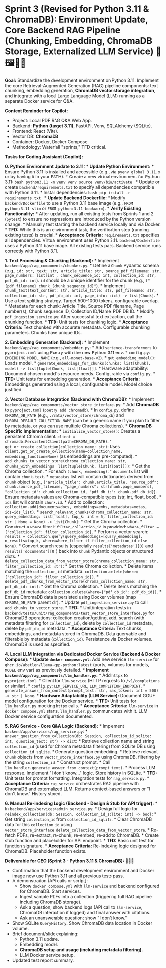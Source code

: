 # Sprint 3 (Revised for Python 3.11 & ChromaDB): Environment Update, Core Backend RAG Pipeline (Chunking, Embedding, ChromaDB Storage, Externalized LLM Service) 🐍🖼️🧠🐳

**Goal:** Standardize the development environment on Python 3.11. Implement the core Retrieval-Augmented Generation (RAG) pipeline components: text chunking, embedding generation, **ChromaDB vector storage integration**, and integrate with a local Large Language Model (LLM) running as a separate Docker service for Q&A.

**Context Reminder for Copilot:**
* Project: Local PDF RAG Q&A Web App.
* Backend: **Python (target 3.11)**, FastAPI, Venv, SQLAlchemy (SQLite).
* Frontend: React (Vite).
* Vector DB: **ChromaDB**
* Container: Docker, Docker Compose.
* Methodology: Waterfall "sprints," TFD critical.

**Tasks for Coding Assistant (Copilot):**

**0. Python Environment Update to 3.11:**
    * **Update Python Environment:**
        * Ensure Python 3.11 is installed and accessible (e.g., via `pyenv global 3.11.x` or by having it in your PATH).
        * Create a new virtual environment for Python 3.11:
          ```bash
          python3.11 -m venv venv
          source venv/bin/activate
          ```
        * Update or create `backend/requirements.txt` to specify all dependencies compatible with Python 3.11.
        * Install dependencies:
          ```bash
          pip install -r requirements.txt
          ```
    * **Update Backend Dockerfile:**
        * Modify `backend/Dockerfile` to use a Python 3.11 base image (e.g., `FROM python:3.11-slim` or `FROM python:3.11-bookworm`).
    * **Verify Existing Functionality:**
        * After updating, run all existing tests from Sprints 1 and 2 (`pytest`) to ensure no regressions are introduced by the Python version change.
        * Manually test starting the backend service locally and via Docker.
    * **TFD:** While this is an environment task, the verification step (running existing tests) is crucial.
    * **Acceptance Criteria:** `requirements.txt` specifies all dependencies. Virtual environment uses Python 3.11. `backend/Dockerfile` uses a Python 3.11 base image. All existing tests pass. Backend service runs correctly with Python 3.11.

**1. Text Processing & Chunking (Backend):**
    * Implement `backend/app/rag_components/chunker.py`:
        * Define a `Chunk` Pydantic schema (e.g., `id: str, text: str, article_title: str, source_pdf_filename: str, page_numbers: list[int], chunk_sequence_id: int, collection_id: str, pdf_db_id: int`). `id` should be a unique identifier for the chunk (e.g., `f"{pdf_filename}_chunk_{chunk_sequence_id}"`).
        * Implement `chunk_text(text_content: str, article_title: str, pdf_filename: str, collection_id: str, pdf_db_id: int, page_info: dict) -> list[Chunk]`.
        * Use a text splitting strategy. Target 500-1000 tokens, configurable overlap.
        * Metadata for each chunk: Article Title, Source PDF filename, Page number(s), Chunk sequence ID, Collection ID/Name, PDF DB ID.
    * Modify `pdf_ingestion_service.py`: After successful text extraction, call the chunking function.
    * **TFD:** Unit tests for chunking logic.
    * **Acceptance Criteria:** Text chunked with accurate metadata. Configurable chunking parameters. Chunks have unique IDs.

**2. Embedding Generation (Backend):**
    * Implement `backend/app/rag_components/embedder.py`:
        * Add `sentence-transformers` to `pyproject.toml` using Poetry with the new Python 3.11 env.
        * `config.py`: `EMBEDDING_MODEL_NAME` (e.g., `all-mpnet-base-v2`).
        * `get_embedding_model()`: Loads model.
        * `generate_embeddings_for_chunks(chunks: list[Chunk], model) -> list[tuple[Chunk, list[float]]]`.
    * Hardware adaptability: Document chosen model's resource needs. Configurable via `config.py`.
    * **TFD:** Unit tests for embedding generation.
    * **Acceptance Criteria:** Embeddings generated using a local, configurable model. Model choice justified.

**3. Vector Database Integration (Backend with ChromaDB):**
    * Implement `backend/app/rag_components/vector_store_interface.py`:
        * Add **ChromaDB** to `pyproject.toml` (`poetry add chromadb`).
        * In `config.py`, define `CHROMA_DB_PATH` (e.g., `./data/vector_store/chroma_db`) and `CHROMA_DEFAULT_COLLECTION_NAME` (can be a generic name if you plan to filter by metadata, or you can use multiple Chroma collections).
        * **ChromaDB Specific Implementation:**
            * `initialize_vector_store()`: Creates a persistent Chroma client. `client = chromadb.PersistentClient(path=CHROMA_DB_PATH)`.
            * `get_or_create_collection(collection_name: str)`: Uses `client.get_or_create_collection(name=collection_name, embedding_function=None)` (as embeddings are pre-computed).
            * `add_chunks_to_vector_store(chroma_collection_name: str, chunks_with_embeddings: list[tuple[Chunk, list[float]]])`:
                * Get the Chroma collection.
                * For each `(chunk, embedding)`:
                    * `documents` list will contain `chunk.text`.
                    * `metadatas` list will contain dictionaries derived from `chunk` object (e.g., `{"article_title": chunk.article_title, "source_pdf": chunk.source_pdf_filename, "page_numbers": str(chunk.page_numbers), "collection_id": chunk.collection_id, "pdf_db_id": chunk.pdf_db_id}`). Ensure metadata values are Chroma-compatible types (str, int, float, bool).
                    * `ids` list will contain `chunk.id`.
                * Add to collection: `collection.add(documents=docs, embeddings=embs, metadatas=metas, ids=ids_list)`.
            * `search_relevant_chunks(chroma_collection_name: str, query_embedding: list[float], top_k: int = 5, filter_collection_id: str | None = None) -> list[Chunk]`:
                * Get the Chroma collection.
                * Construct a `where` filter if `filter_collection_id` is provided: `where_filter = {"collection_id": filter_collection_id}`.
                * Perform a vector search: `results = collection.query(query_embeddings=[query_embedding], n_results=top_k, where=where_filter if filter_collection_id else None)`.
                * Convert search results (especially `results['metadatas'][0]` and `results['documents'][0]`) back into `Chunk` Pydantic objects or structured dicts.
            * `delete_collection_data_from_vector_store(chroma_collection_name: str, filter_collection_id: str)`:
                * Get the Chroma collection.
                * Delete items matching the `collection_id` metadata: `collection.delete(where={"collection_id": filter_collection_id})`.
            * `delete_pdf_chunks_from_vector_store(chroma_collection_name: str, pdf_db_id: int)`:
                * Get the Chroma collection.
                * Delete items matching the `pdf_db_id` metadata: `collection.delete(where={"pdf_db_id": pdf_db_id})`.
    * Ensure ChromaDB data is persisted using Docker volumes (map `CHROMA_DB_PATH` parent dir).
    * Update `pdf_ingestion_service.py` to call `add_chunks_to_vector_store`.
    * **TFD:**
        * Unit/integration tests in `backend/tests/unit/rag_components/test_vector_store_interface.py` for ChromaDB operations: collection creation/getting, add, search (with metadata filtering for `collection_id`), delete by `collection_id` metadata, delete by `pdf_db_id` metadata.
    * **Acceptance Criteria:** Text chunks, embeddings, and metadata stored in ChromaDB. Data queryable and filterable by metadata (`collection_id`). Persistence via Docker volumes. ChromaDB is used as specified.

**4. Local LLM Integration via Dedicated Docker Service (Backend & Docker Compose):**
    * **Update `docker compose.yml`:** Add new service `llm-service` for `ghcr.io/abetlen/llama-cpp-python:latest` (ports, volumes for models, `MODEL` env var) as previously detailed.
    * **Implement `backend/app/rag_components/llm_handler.py`:**
        * Add `httpx` to `pyproject.toml`.
        * Client for `llm-service` (HTTP requests to `/v1/completions` or similar).
        * `config.py`: `LLM_SERVICE_URL`, `LLM_COMPLETION_ENDPOINT`.
        * `generate_answer_from_context(prompt_text: str, max_tokens: int = 500) -> str | None`.
    * **Hardware Adaptability (LLM Service):** Document GGUF model configuration for the Docker service.
    * **TFD:** Unit tests for `llm_handler.py` mocking `httpx` calls.
    * **Acceptance Criteria:** `llm-service` in `docker compose.yml` starts. `llm_handler.py` communicates with it. LLM Docker service configuration documented.

**5. RAG Service - Core Q&A Logic (Backend):**
    * Implement `backend/app/services/rag_service.py`:
        * `answer_question_from_collection(db: Session, collection_id_sqlite: int, question_text: str) -> dict`:
            * Retrieve collection name and string `collection_id` (used for Chroma metadata filtering) from SQLite DB using `collection_id_sqlite`.
            * Generate question embedding.
            * Retrieve relevant `Chunk` objects from `vector_store_interface.py` using ChromaDB, filtering by the string `collection_id`.
            * Construct prompt.
            * Call `llm_handler.generate_answer_from_context(prompt_text)`.
            * Process LLM response. Implement "I don't know..." logic. Store history in SQLite.
    * **TFD:** Unit tests for prompt formatting. Integration tests for `rag_service.py`.
    * **Acceptance Criteria:** `rag_service` orchestrates RAG pipeline with ChromaDB and externalized LLM. Returns context-based answers or "I don't know." History stored.

**6. Manual Re-indexing Logic (Backend - Design & Stub for API trigger):**
    * In `backend/app/services/admin_service.py`:
        * Design full logic for `reindex_collection(db: Session, collection_id_sqlite: int) -> bool`:
            * Get string `collection_id` from `collection_id_sqlite`.
            * Clear ChromaDB data for this `collection_id` using `vector_store_interface.delete_collection_data_from_vector_store`.
            * Re-fetch PDFs, re-extract, re-chunk, re-embed, re-add to ChromaDB.
        * Create stub function and placeholder for API endpoint.
    * **TFD:** Basic unit test for function signature.
    * **Acceptance Criteria:** Re-indexing logic designed for ChromaDB. Placeholder function exists.

**Deliverable for CEO (Sprint 3 - Python 3.11 & ChromaDB):** 🐍💡🐳

* Confirmation that the backend development environment and Docker image now use Python 3.11 and all previous tests pass.
* A demonstration (API calls or script):
    * Show `docker compose.yml` with `llm-service` and backend configured for ChromaDB. Start services.
    * Ingest sample PDFs into a collection (triggering full RAG pipeline including ChromaDB storage).
    * Ask a question; show backend logs (API call to `llm-service`, ChromaDB interaction if logged) and final answer with citations.
    * Ask an unanswerable question; show "I don't know."
* Show SQLite `QueryHistory`. Show ChromaDB data location in Docker volume.
* Brief document/slide explaining:
    * Python 3.11 update.
    * Embedding model.
    * **ChromaDB setup and usage (including metadata filtering).**
    * LLM Docker service setup.
* Updated test report summary.